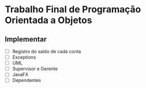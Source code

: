 # Trabalho Final de Programação Orientada a Objetos

## Implementar

- [ ] Registro do saldo de cada conta
- [ ] Exceptions
- [ ] UML
- [ ] Supervisor e Gerente
- [ ] JavaFX
- [ ] Dependentes

